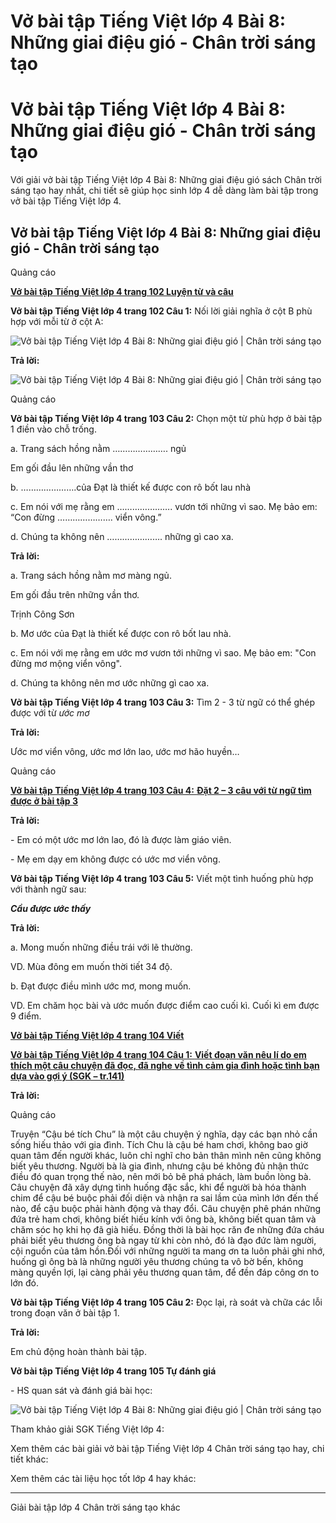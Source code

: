 # Vở bài tập Tiếng Việt lớp 4 Bài 8: Những giai điệu gió - Chân trời sáng tạo

# Vở bài tập Tiếng Việt lớp 4 Bài 8: Những giai điệu gió - Chân trời sáng tạo

Với giải vở bài tập Tiếng Việt lớp 4 Bài 8: Những giai điệu gió sách Chân trời sáng tạo hay nhất, chi tiết sẽ giúp học sinh lớp 4 dễ dàng làm bài tập trong vở bài tập Tiếng Việt lớp 4.

## Vở bài tập Tiếng Việt lớp 4 Bài 8: Những giai điệu gió - Chân trời sáng tạo

Quảng cáo

[**Vở bài tập Tiếng Việt lớp 4 trang 102 Luyện từ và câu**](https://vietjack.com/vbt-tieng-viet-4-ct/luyen-tu-va-cau-trang-102-vbt-tieng-viet-4-tap-1.jsp)

**Vở bài tập Tiếng Việt lớp 4 trang 102 Câu 1:** Nối lời giải nghĩa ở cột B phù hợp với mỗi từ ở cột A:

![Vở bài tập Tiếng Việt lớp 4 Bài 8: Những giai điệu gió | Chân trời sáng tạo](https://vietjack.com/vbt-tieng-viet-4-ct/images/bai-8-nhung-giai-dieu-gio-189720.PNG)

**Trả lời:**

![Vở bài tập Tiếng Việt lớp 4 Bài 8: Những giai điệu gió | Chân trời sáng tạo](https://vietjack.com/vbt-tieng-viet-4-ct/images/bai-8-nhung-giai-dieu-gio-189721.PNG)

Quảng cáo

**Vở bài tập Tiếng Việt lớp 4 trang 103 Câu 2:** Chọn một từ phù hợp ở bài tập 1 điền vào chỗ trống.

a. Trang sách hồng nằm …………………. ngủ

Em gối đầu lên những vần thơ

b. ………………….của Đạt là thiết kế được con rô bốt lau nhà

c. Em nói với mẹ rằng em …………………. vươn tới những vì sao. Mẹ bảo em: “Con đừng …………………. viển vông.”

d. Chúng ta không nên …………………. những gì cao xa. 

**Trả lời:**

a. Trang sách hồng nằm mơ màng ngủ.

Em gối đầu trên những vần thơ.

Trịnh Công Sơn

b. Mơ ước của Đạt là thiết kế được con rô bốt lau nhà.

c. Em nói với mẹ rằng em ước mơ vươn tới những vì sao. Mẹ bảo em: "Con đừng mơ mộng viển vông".

d. Chúng ta không nên mơ ước những gì cao xa.

**Vở bài tập Tiếng Việt lớp 4 trang 103 Câu 3:** Tìm 2 - 3 từ ngữ có thể ghép được với từ _ước mơ_

**Trả lời:**

Ước mơ viển vông, ước mơ lớn lao, ước mơ hão huyền…

Quảng cáo

[**Vở bài tập Tiếng Việt lớp 4 trang 103 Câu 4:** **Đặt 2 – 3 câu với từ ngữ tìm được ở bài tập 3**](https://vietjack.com/vbt-tieng-viet-4-ct/dat-2-3-cau-voi-tu-ngu-tim-duoc-o-bai-tap-vm.jsp)

**Trả lời:**

\- Em có một ước mơ lớn lao, đó là được làm giáo viên.

\- Mẹ em dạy em không được có ước mơ viển vông. 

**Vở bài tập Tiếng Việt lớp 4 trang 103 Câu 5:** Viết một tình huống phù hợp với thành ngữ sau:

**_Cầu được ước thấy_**

**Trả lời:**

a. Mong muốn những điều trái với lẽ thường.

VD. Mùa đông em muốn thời tiết 34 độ.

b. Đạt được điều mình ước mơ, mong muốn. 

VD. Em chăm học bài và ước muốn được điểm cao cuối kì. Cuối kì em được 9 điểm. 

[**Vở bài tập Tiếng Việt lớp 4 trang 104 Viết**](https://vietjack.com/vbt-tieng-viet-4-ct/viet-trang-104-vbt-tieng-viet-4-tap-1.jsp)

[**Vở bài tập Tiếng Việt lớp 4 trang 104 Câu 1:** **Viết đoạn văn nêu lí do em thích một câu chuyện đã đọc, đã nghe về tình cảm gia đình hoặc tình bạn dựa vào gợi ý (SGK – tr.141)**](https://vietjack.com/vbt-tieng-viet-4-ct/doan-van-neu-li-do-em-thich-mot-cau-chuyen-da-doc-vm.jsp)

**Trả lời:**

Quảng cáo

Truyện “Cậu bé tích Chu” là một câu chuyện ý nghĩa, dạy các bạn nhỏ cần sống hiếu thảo với gia đình. Tích Chu là cậu bé ham chơi, không bao giờ quan tâm đến người khác, luôn chỉ nghĩ cho bản thân mình nên cũng không biết yêu thương. Người bà là gia đình, nhưng cậu bé không đủ nhận thức điều đó quan trọng thế nào, nên mới bỏ bê phá phách, làm buồn lòng bà. Câu chuyện đã xây dựng tình huống đặc sắc, khi để người bà hóa thành chim để cậu bé buộc phải đối diện và nhận ra sai lầm của mình lớn đến thế nào, để cậu buộc phải hành động và thay đổi. Câu chuyện phê phán những đứa trẻ ham chơi, không biết hiếu kính với ông bà, không biết quan tâm và chăm sóc họ khi họ đã già hiếu. Đồng thời là bài học răn đe những đứa cháu phải biết yêu thương ông bà ngay từ khi còn nhỏ, đó là đạo đức làm người, cội nguồn của tâm hồn.Đối với những người ta mang ơn ta luôn phải ghi nhớ, huống gì ông bà là những người yêu thương chúng ta vô bờ bến, không màng quyền lợi, lại càng phải yêu thương quan tâm, để đền đáp công ơn to lớn đó.

**Vở bài tập Tiếng Việt lớp 4 trang 105 Câu 2:** Đọc lại, rà soát và chữa các lỗi trong đoạn văn ở bài tập 1.

**Trả lời:**

Em chủ động hoàn thành bài tập.

**Vở bài tập Tiếng Việt lớp 4 trang 105 Tự đánh giá**

\- HS quan sát và đánh giá bài học: 

![Vở bài tập Tiếng Việt lớp 4 Bài 8: Những giai điệu gió | Chân trời sáng tạo](https://vietjack.com/vbt-tieng-viet-4-ct/images/bai-8-nhung-giai-dieu-gio-189722.PNG)

Tham khảo giải SGK Tiếng Việt lớp 4:

Xem thêm các bài giải vở bài tập Tiếng Việt lớp 4 Chân trời sáng tạo hay, chi tiết khác:

Xem thêm các tài liệu học tốt lớp 4 hay khác:

* * *

Giải bài tập lớp 4 Chân trời sáng tạo khác
